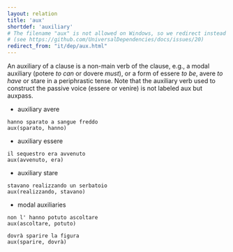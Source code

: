 ```yaml
---
layout: relation
title: 'aux'
shortdef: 'auxiliary'
# The filename "aux" is not allowed on Windows, so we redirect instead
# (see https://github.com/UniversalDependencies/docs/issues/20)
redirect_from: "it/dep/aux.html"
---
```


An auxiliary of a clause is a non-main verb of the clause, e.g., a modal auxiliary (potere _to can_ or dovere _must_), or a form of essere _to be_, avere _to have_ or stare in a periphrastic tense. Note that the auxiliary verb used to construct the passive voice (essere or venire) is not labeled aux but auxpass.

* auxiliary avere

~~~ sdparse
hanno sparato a sangue freddo
aux(sparato, hanno)
~~~

* auxiliary essere

~~~ sdparse
il sequestro era avvenuto
aux(avvenuto, era)
~~~

* auxiliary stare

~~~ sdparse
stavano realizzando un serbatoio
aux(realizzando, stavano)
~~~

* modal auxiliaries

~~~ sdparse
non l' hanno potuto ascoltare
aux(ascoltare, potuto)
~~~
~~~ sdparse
dovrà sparire la figura
aux(sparire, dovrà)
~~~
